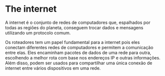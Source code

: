 # The internet

A internet é o conjunto de redes de computadores que, espalhados por todas as regiões do planeta, conseguem trocar dados e mensagens utilizando um protocolo comum. 

Os roteadores tem um papel fundamental para a internet pois eles conectam diferentes redes de computadores e permitem a comunicação entre elas. Eles encaminham pacotes de dados de uma rede para outra, escolhendo a melhor rota com base nos endereços IP e outras informações. Além disso, podem ser usados para compartilhar uma única conexão de internet entre vários dispositivos em uma rede.


